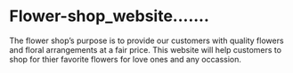 # Flower-shop_website.......
The flower shop’s purpose is to provide our customers with quality flowers and floral arrangements at a fair price.
This website will help customers to shop for thier favorite flowers for love ones and any occassion.
